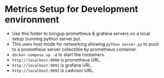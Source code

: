 # Metrics Setup for Development environment

- Use this folder to bringup prometheus & grafana servers on a local setup (running python server.py).
- This uses host mode for networking allowing `python server.py` to push to a prometheus server collectible by prometheus container.
- `docker-compose up -d` to start the containers.
- `http://localhost:9090` is prometheus URL.
- `http://localhost:9091` is grafana URL.
- `http://localhost:9092` is cadvisor URL.